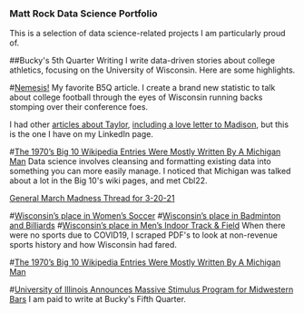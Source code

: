 ### Matt Rock Data Science Portfolio
 
This is a selection of data science-related projects I am particularly proud of.

##Bucky's 5th Quarter Writing
I write data-driven stories about college athletics, focusing on the University of Wisconsin. Here are some highlights. 


#[Nemesis!](https://www.sbnation.com/e/20726511)
My favorite B5Q article. I create a brand new statistic to talk about college football through the eyes of Wisconsin running backs stomping over their conference foes. 

I had other [articles about Taylor](https://www.buckys5thquarter.com/2019/9/12/20860105/wisconsin-badgers-football-jonathan-taylor-is-very-good-at-football-records-ron-dayne-melvin-gordon), [including a love letter to Madison](https://www.sbnation.com/e/20814921),  but this is the one I have on my LinkedIn page.

#[The 1970’s Big 10 Wikipedia Entries Were Mostly Written By A Michigan Man](https://www.sbnation.com/e/21110152)
Data science involves cleansing and formatting existing data into something you can more easily manage. I noticed that Michigan was talked about a lot in the Big 10's wiki pages, and met Cbl22.

[General March Madness Thread for 3-20-21](https://www.sbnation.com/e/22104899) 



#[Wisconsin’s place in Women’s Soccer](https://www.sbnation.com/e/21166001)
#[Wisconsin’s place in Badminton and Billiards](https://www.sbnation.com/e/21199042)
#[Wisconsin’s place in Men’s Indoor Track & Field](https://www.buckys5thquarter.com/2020/8/9/21360221/wisconsins-badgers-place-in-mens-indoor-track-and-field-morgan-mcdonald-nebraska-michigan)
When there were no sports due to COVID19, I scraped PDF's to look at non-revenue sports history and how Wisconsin had fared. 

#[The 1970’s Big 10 Wikipedia Entries Were Mostly Written By A Michigan Man](https://www.sbnation.com/e/21110152)

#[University of Illinois Announces Massive Stimulus Program for Midwestern Bars](https://www.sbnation.com/e/21954439)
I am paid to write at Bucky's Fifth Quarter. 